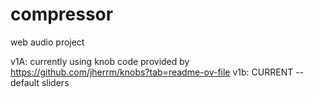 # compressor
web audio project

v1A: currently using knob code provided by https://github.com/jherrm/knobs?tab=readme-ov-file 
v1b: CURRENT -- default sliders
